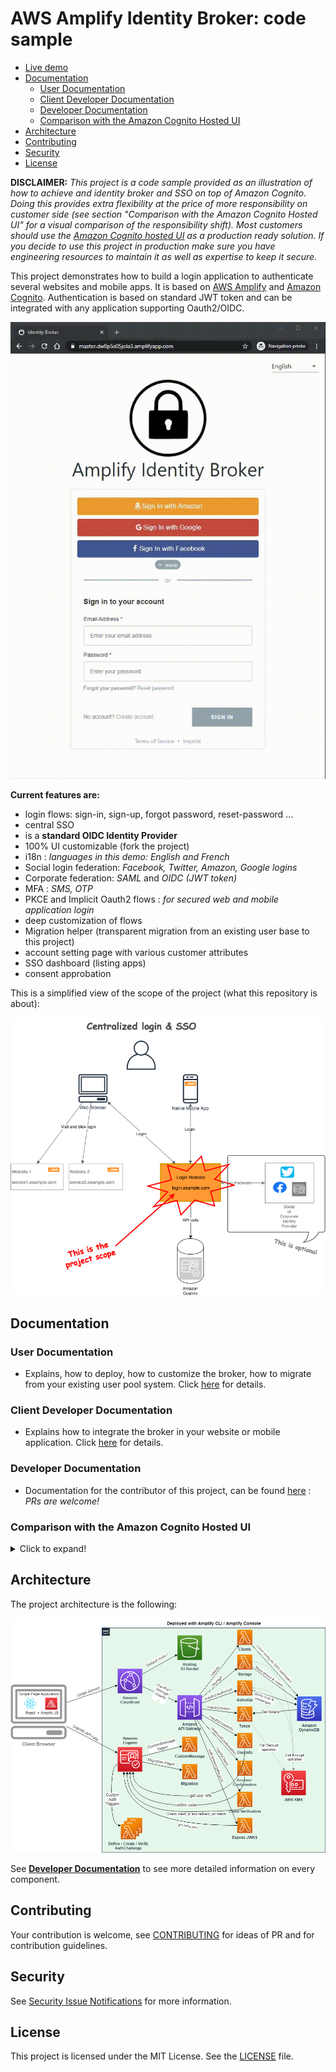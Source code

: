 # AWS Amplify Identity Broker: code sample <!-- omit in toc -->

- [Live demo](#live-demo)
- [Documentation](#documentation)
  - [User Documentation](#user-documentation)
  - [Client Developer Documentation](#client-developer-documentation)
  - [Developer Documentation](#developer-documentation)
  - [Comparison with the Amazon Cognito Hosted UI](#comparison-with-the-amazon-cognito-hosted-ui)
- [Architecture](#architecture)
- [Contributing](#contributing)
- [Security](#security)
- [License](#license)

__DISCLAIMER:__ _This project is a code sample provided as an illustration of how to achieve and identity broker and SSO on top of Amazon Cognito. Doing this provides extra flexibility at the price of more responsibility on customer side (see section "Comparison with the Amazon Cognito Hosted UI" for a visual comparison of the responsibility shift). Most customers should use the  [Amazon Cognito hosted UI](https://docs.aws.amazon.com/cognito/latest/developerguide/cognito-user-pools-app-integration.html) as a production ready solution. If you decide to use this project in production make sure you have engineering resources to maintain it as well as expertise to keep it secure._

This project demonstrates how to build a login application to authenticate several websites and mobile apps. It is based on [AWS Amplify](https://aws.amazon.com/amplify/) and [Amazon Cognito](https://aws.amazon.com/cognito/). Authentication is based on standard JWT token and can be integrated with any application supporting Oauth2/OIDC.

![Short Demo](Documentation/Images/broker-demo.gif "Short Demo")

__Current features are:__

* login flows: sign-in, sign-up, forgot password, reset-password ...
* central SSO
* is a __standard OIDC Identity Provider__
* 100% UI customizable (fork the project)
* i18n : _languages in this demo: English and French_
* Social login federation: _Facebook, Twitter, Amazon, Google logins_
* Corporate federation: _SAML_ and _OIDC (JWT token)_
* MFA : _SMS, OTP_
* PKCE and Implicit Oauth2 flows : _for secured web and mobile application login_
* deep customization of flows
* Migration helper (transparent migration from an existing user base to this project)
* account setting page with various customer attributes
* SSO dashboard (listing apps)
* consent approbation

This is a simplified view of the scope of the project (what this repository is about):

![Projet Scope Image](Documentation/Images/SimplifiedProjectScope.png "Simplified Project Scope")

## Documentation

### User Documentation
- Explains, how to deploy, how to customize the broker, how to migrate from your existing user pool system. Click [here](Documentation/UserDocumentation.md) for details.

### Client Developer Documentation
- Explains how to integrate the broker in your website or mobile application. Click [here](Documentation/ClientDeveloperDocumentation.md) for details.

### Developer Documentation
- Documentation for the contributor of this project, can be found [here](Documentation/DeveloperDocumentation.md) : _PRs are welcome!_

### Comparison with the Amazon Cognito Hosted UI

<details>
  <summary>Click to expand!</summary>
  
  This project is similar to the [Amazon Cognito hosted UI](https://docs.aws.amazon.com/cognito/latest/developerguide/cognito-user-pools-app-integration.html) by many aspects. Here is the list of similarities and differences.

  __Similarities__

  * both expose similar APIs : they are standard OIDC identity provider (with [few exceptions for the current project](Documentation/UserDocumentation.md#differences-with-the-oidc-standard))
  * feature scope is similar (but this project has more features)
  * both require very low effort to deploy
  * both are managed within the AWS account of the customer

  __Differences__

  * The Hosted UI is managed, you don’t have access to the code or deployment infrastructure. This project is a code project with an simplified deployment system into a Serverless infrastructure you control.
  * This project can be customized deeply. UI, languages, specific behaviors (depending on IP address, link, ...). Again since you have access to the code you can do whatever you want with it
  * This project comes with some missing feature of the Hosted UI: i18n, full CSS, JS customization, consent approbation
  * This project diverge a bit here and there of standard OAuth flows (because of some current restrictions). The limitation is in the way Oauth scope are injected in tokens and some oauth2 API are handled (see [User Documentation](Documentation/UserDocumentation.md#differences-with-the-oidc-standard)). _We are working on it to fill the gap._

  __VISUAL COMPARISON__

  with the Amplify Identity Broker:

  ![Without Hosted UI](Documentation/Images/HostedUIByPass.png "Without Hosted UI")

  with Hosted UI only:

  ![With Hosted UI](Documentation/Images/HostedUIClassic.png "With Hosted UI")

</details>


## Architecture

The project architecture is the following:

![Projet Architecture Image](Documentation/Images/DeployedArchitecture.png "Projet Architecture")

See __[Developer Documentation](Documentation/DeveloperDocumentation.md)__ to see more detailed information on every component. 

## Contributing

Your contribution is welcome, see [CONTRIBUTING](CONTRIBUTING.md) for ideas of PR and for contribution guidelines.

## Security

See [Security Issue Notifications](CONTRIBUTING.md#security-issue-notifications) for more information.

## License

This project is licensed under the MIT License. See the [LICENSE](LICENSE) file.
